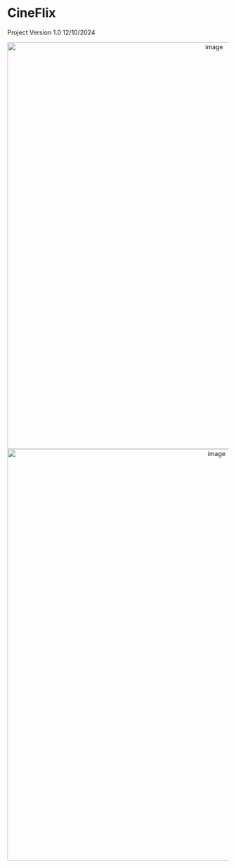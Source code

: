 # CineFlix
Project Version 1.0 12/10/2024
<p align='center'>
 <img width="926" alt="image" src="https://github.com/user-attachments/assets/d09c2584-8359-4cdb-8f50-ed33f4f225c0">
 <img width="937" alt="image" src="https://github.com/user-attachments/assets/96fe5290-7714-442e-89cd-c03d317504fd">

</p>
